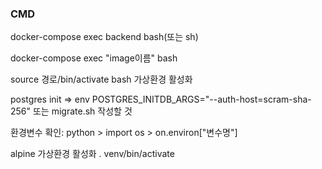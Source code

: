 ### CMD

docker-compose exec backend bash(또는 sh)

docker-compose exec "image이름" bash

source 경로/bin/activate bash 가상환경 활성화

postgres init => env POSTGRES_INITDB_ARGS="--auth-host=scram-sha-256" 또는 migrate.sh 작성할 것

환경변수 확인: python > import os > on.environ["변수명"]

alpine 가상환경 활성화 . venv/bin/activate